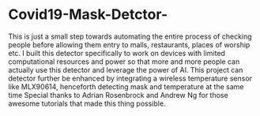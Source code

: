 # Covid19-Mask-Detctor-
This is just a small step towards automating the entire process of checking people before allowing them entry to malls, restaurants, places of worship etc.  I built this detector specifically to work on devices with limited computational resources and power so that more and more people can actually use this detector and leverage the power of AI.  This project can detector further be enhanced by integrating a wireless temperature sensor like MLX90614, henceforth detecting mask and temperature at the same time   Special thanks to Adrian Rosenbrock and Andrew Ng for those awesome tutorials that made this thing possible. 
